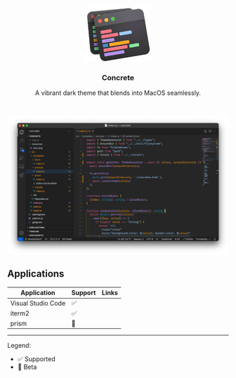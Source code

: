 <p align="center">
  <img src="resources/icon.png" alt="Logo" height="128">

  <h3 align="center">Concrete</h3>

  <p align="center">
    A vibrant dark theme that blends into MacOS seamlessly.

  </p>
</p>
<br />

<p align="center">
  <img src="resources/preview.png" alt="Logo">
</p>

## Applications

| Application        | Support | Links |
| ------------------ | ------- | ----- |
| Visual Studio Code | ✅      |
| iterm2             | ✅      |
| prism              | 🚧      |

---

Legend:

- ✅ Supported
- 🚧 Beta
